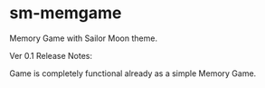 # sm-memgame
Memory Game with Sailor Moon theme.

Ver 0.1 Release Notes:

Game is completely functional already as a simple Memory Game.
